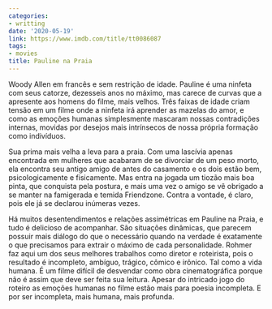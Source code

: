 ```yaml
---
categories:
- writting
date: '2020-05-19'
link: https://www.imdb.com/title/tt0086087
tags:
- movies
title: Pauline na Praia
---
```


Woody Allen em francês e sem restrição de idade. Pauline é uma ninfeta com seus catorze, dezesseis anos no máximo, mas carece de curvas que a apresente aos homens do filme, mais velhos. Três faixas de idade criam tensão em um filme onde a ninfeta irá aprender as mazelas do amor, e como as emoções humanas simplesmente mascaram nossas contradições internas, movidas por desejos mais intrínsecos de nossa própria formação como indivíduos.

Sua prima mais velha a leva para a praia. Com uma lascívia apenas encontrada em mulheres que acabaram de se divorciar de um peso morto, ela encontra seu antigo amigo de antes do casamento e os dois estão bem, psicologicamente e fisicamente. Mas entra na jogada um tiozão mais boa pinta, que conquista pela postura, e mais uma vez o amigo se vê obrigado a se manter na famigerada e temida Friendzone. Contra a vontade, é claro, pois ele já se declarou inúmeras vezes.

Há muitos desentendimentos e relações assimétricas em Pauline na Praia, e tudo é delicioso de acompanhar. São situações dinâmicas, que parecem possuir mais diálogo do que o necessário quando na verdade é exatamente o que precisamos para extrair o máximo de cada personalidade. Rohmer faz aqui um dos seus melhores trabalhos como diretor e roteirista, pois o resultado é incompleto, ambíguo, trágico, cômico e irônico. Tal como a vida humana. É um filme difícil de desvendar como obra cinematográfica porque não é assim que deve ser feita sua leitura. Apesar do intricado jogo do roteiro as emoções humanas no filme estão mais para poesia incompleta. E por ser incompleta, mais humana, mais profunda.
